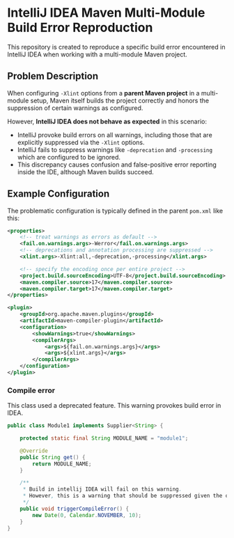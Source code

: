 # IntelliJ IDEA Maven Multi-Module Build Error Reproduction

This repository is created to reproduce a specific build error encountered in IntelliJ IDEA when working with a multi-module Maven project.

## Problem Description

When configuring `-Xlint` options from a **parent Maven project** in a multi-module setup, Maven itself builds the project correctly and honors the suppression of certain warnings as configured.

However, **IntelliJ IDEA does not behave as expected** in this scenario:

- IntelliJ provoke build errors on all warnings, including those that are explicitly suppressed via the `-Xlint` options.
- IntelliJ fails to suppress warnings like `-deprecation` and `-processing` which are configured to be ignored.
- This discrepancy causes confusion and false-positive error reporting inside the IDE, although Maven builds succeed.

## Example Configuration

The problematic configuration is typically defined in the parent `pom.xml` like this:

```xml
<properties>
    <!-- treat warnings as errors as default -->
    <fail.on.warnings.args>-Werror</fail.on.warnings.args>
    <!-- deprecations and annotation processing are suppressed -->
    <xlint.args>-Xlint:all,-deprecation,-processing</xlint.args>

    <!-- specify the encoding once per entire project -->
    <project.build.sourceEncoding>UTF-8</project.build.sourceEncoding>
    <maven.compiler.source>17</maven.compiler.source>
    <maven.compiler.target>17</maven.compiler.target>
</properties>

<plugin>
    <groupId>org.apache.maven.plugins</groupId>
    <artifactId>maven-compiler-plugin</artifactId>
    <configuration>
        <showWarnings>true</showWarnings>
        <compilerArgs>
            <args>${fail.on.warnings.args}</args>
            <args>${xlint.args}</args>
        </compilerArgs>
    </configuration>
</plugin>
```

### Compile error
This class used a deprecated feature. This warning provokes build error in IDEA.
```java
public class Module1 implements Supplier<String> {

	protected static final String MODULE_NAME = "module1";

	@Override
	public String get() {
		return MODULE_NAME;
	}

	/**
	 * Build in intellij IDEA will fail on this warning.
	 * However, this is a warning that should be suppressed given the options set in the ReactorCore module.
	 */
	public void triggerCompileError() {
		new Date(0, Calendar.NOVEMBER, 10);
	}
}
```